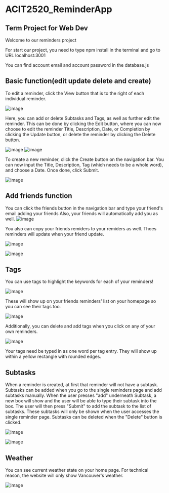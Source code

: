 # ACIT2520_ReminderApp
## Term Project for Web Dev

Welcome to our reminders project

For start our project, you need to type npm install in the terminal and go to URL localhost:3001

You can find account email and account password in the database.js

## Basic function(edit update delete and create)
To edit a reminder, click the View button that is to the right of each individual reminder. 

![image](./pic/basic1.png)

Here, you can add or delete Subtasks and Tags, as well as further edit the reminder. This can be done by clicking the Edit button, where you can now choose to edit the reminder Title, Description, Date, or Completion by clicking the Update button, or delete the reminder by clicking the Delete button.

![image](./pic/basic2.png)
![image](./pic/basic3.png)

To create a new reminder, click the Create button on the navigation bar. You can now input the Title, Description, Tag (which needs to be a whole word), and choose a Date. Once done, click Submit.

![image](./pic/basic4.png)


## Add friends function
You can click the friends button in the navigation bar and type your friend's email adding your friends
Also, your friends will automatically add you as well.
![image](./pic/friends1.png)

You also can copy your friends remiders to your remiders as well. Thoes reminders will update when your friend update.

![image](./pic/friends2.png)

![image](./pic/friends3.png)

## Tags
You can use tags to highlight the keywords for each of your reminders! 

![image](./pic/tags1.jpg)

These will show up on your friends reminders' list on your homepage so you can see their tags too. 

![image](./pic/tags2.jpg)

Additionally, you can delete and add tags when you click on any of your own reminders. 

![image](./pic/tags3.jpg)

Your tags need be typed in as one word per tag entry. They will show up within a yellow rectangle with rounded edges. 

## Subtasks
When a reminder is created, at first that reminder will not have a subtask. Subtasks can be added when you go to the single reminders page and add subtasks manually. When the user presses "add" underneath Subtask, a new box will show and the user will be able to type their subtask into the box. The user will then press "Submit" to add the subtask to the list of subtasks. These subtasks will only be shown when the user accesses the single reminder page. Subtasks can be deleted when the "Delete" button is clicked.

![image](./pic/sub1.png)

![image](./pic/sub2.png) 


## Weather
You can see current weather state on your home page. For technical reason, the website will only show Vancouver's weather.

![image](./pic/wea1.png)
